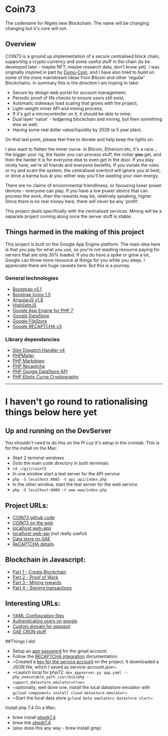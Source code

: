 # Coin73

The codename for Nigels new Blockchain. The name will be changing changing but it's core will not.

## Overview

COIN73 is a ground up implementation of a secure centralised block chain, supporting a crypto currency and some useful stuff in the chain (to be developed later - maybe NFT, maybe research data, don't know yet). I was originally inspired in part by [Duino-Coin](https://github.com/revoxhere/duino-coin), and I have also tried to build on some of the more mainstream ideas from Bitcoin and other 'regular' Blockchains. In summary this is the direction I am hoping to take:

 * Secure by design web portal for account management;
 * Periodic proof of life checks to ensure users still exist;
 * Automatic sideways load scaling that grows with the project;
 * Light-weight miner API and mining process;
 * If it's got a microcontroller on it, it should be able to mine;
 * Dual layer 'value' - ledgering blockchain and mining, but then something else as well;
 * Having some real dollar value/liquidity by 2026 (a 5 year plan).
 
 On that last point, please feel free to donate and help keep the lights on.
 
I also want to flatten the miner curve. In Bitcoin, Etherium etc, it's a race... the bigger your rig, the faster you can process stuff, the richer **you** get, and then the harder it is for everyone else to even get in the door. If you play nicely here, we're all friends and everyone benefits. If you violate the rules or try and scam the system, the centralised overlord will ignore you at best, or drive a karma bus at you: either way you'll be wasting your own energy.

There are no claims of enviornmental friendliness, or favouring lower power devices - everyone can play. If you have a low power device that can process the work, then the rewards may be, relatively speaking, higher. Since there is no real money here, there will never be any 'profit'.

This project deals specifically with the centralised services. Mining will be a separate project coming along once the server stuff is stable.

## Things harmed in the making of this project

This project is built on the Google App Engine platform. The main idea here is that you pay for what you use, so you're not wasting resource paying for servers that are only 30% loaded. If you do have a spike or grow a lot, Google can throw more resource at things for you while you sleep. I appreciate there are huge caveats here. But this is a journey.

### General technologies

 * [Bootstrap v5.1](https://getbootstrap.com/docs/5.1)
 * [Boostrap Icons 1.5](https://icons.getbootstrap.com/)
 * [AngularJS v1.8](https://code.angularjs.org/1.8.2/docs/tutorial)
 * [HighlightJS](https://highlightjs.org)
 * [Google App Engine for PHP 7](https://cloud.google.com/appengine/docs/standard/php7/tutorials)
 * [Google DataStore](https://cloud.google.com/datastore)
 * [Google FileStore](https://cloud.google.com/filestore)
 * [Google RECAPTCHA v3](https://developers.google.com/recaptcha/docs/v3)

### Library dependancies

 * [Slim Dispatch Handler v4](https://www.slimframework.com/docs/v4/)
 * [PHPMailer](https://github.com/PHPMailer/PHPMailer)
 * [PHP Markdown](https://github.com/michelf/php-markdown)
 * [PHP Recaptcha](https://github.com/google/recaptcha)
 * [PHP Google DataStore API](https://github.com/tomwalder/php-gds)
 * [PHP Eliptic Curve Cryptography](https://github.com/phpecc/phpecc)

-------------------------------------------------------------------------------------------

# I haven't go round to rationalising things below here yet

## Up and running on the DevServer

You shouldn't need to do this on the PI cuz it's setup in the crontab. This is for the install on the Mac.

 * Start 2 terminal windows
 * Goto the main code directory in both terminals
 * `cd ~/git/coin73` 
 * In one window start a test server for the API service
 * `php -S localhost:8085 -t api api/index.php`
 * In the other window, start the test server for the web service
 * `php -S localhost:8080 -t www www/index.php`

## Project URLs:

 * [COIN73 github code](https://github.com/nigeljohnson73/coin73)
 * [COIN73 on the web](https://coin73.appspot.com)
 * [localhost web-app](http://localhost:8080)
 * [localhost web-api](http://localhost:8085/api/) (not really useful)
 * [Data store on GAE](https://console.cloud.google.com/datastore/entities/query/kind?project=coin73)
 * [ReCAPTCHA details](https://www.google.com/recaptcha/admin/site/474517032)

## Blockchain in Javascript:

 * [Part 1 - Create Blockchain](https://www.youtube.com/watch?v=zVqczFZr124)
 * [Part 2 - Proof of Work](https://www.youtube.com/watch?v=HneatE69814)
 * [Part 3 - Mining rewards](https://www.youtube.com/watch?v=fRV6cGXVQ4I)
 * [Part 4 - Signing transactions](https://www.youtube.com/watch?v=kWQ84S13-hw)

## Interesting URLs:

 * [YAML Configuration files](https://cloud.google.com/appengine/docs/standard/php7/configuration-files)
 * [Authenticating users on google](https://cloud.google.com/appengine/docs/standard/php7/authenticating-users)
 * [Custom domain for appspot](https://cloud.google.com/appengine/docs/standard/php7/mapping-custom-domains)
 * [GAE CRON stuff](https://cloud.google.com/appengine/docs/standard/php7/scheduling-jobs-with-cron-yaml)

##Things I did

 * Setup an [app password][gmail-app-password] for the gmail account.
 * Follow the [RECAPTCHA integration][recaptcha-integration] documentation.
 * ~Created a [key for the service account](https://console.cloud.google.com/iam-admin/serviceaccounts/details/118118471124134424927/keys?folder=&organizationId=&project=coin73&supportedpurview=project) on the project. It downloaded a JSON file, wihch I saved as service-account.json~
 * ~Launch local for php72: `dev_appserver.py app.yaml --php_executable_path /usr/bin/php --support_datastore_emulator=true`~
 * ~optionally, well done one, install the local datastore emulator with `gcloud components install cloud-datastore-emulator`~
 * ~Start the local data store `gcloud beta emulators datastore start`~

Install php 7.4 On a Mac:

 * brew install php@7.4
 * brew link php@7.4
 * (also does this any way - brew install gmp)
 

[recaptcha-integration]: https://code.tutsplus.com/tutorials/example-of-how-to-add-google-recaptcha-v3-to-a-php-form--cms-33752
[gmail-app-password]: https://support.google.com/accounts/answer/185833?p=InvalidSecondFactor&visit_id=637667920918322961-3041154280&rd=1